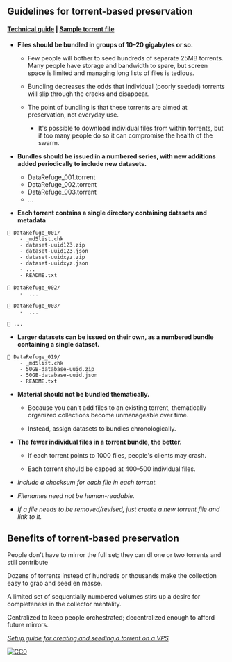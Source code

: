 ## Guidelines for torrent-based preservation

#### [Technical guide](https://github.com/stevemclaugh/preservation-torrent/blob/master/Setup.md) | [Sample torrent file](https://github.com/stevemclaugh/preservation-torrent/blob/master/DataRefuge_001_test.torrent?raw=true)

- **Files should be bundled in groups of 10–20 gigabytes or so.**

  - Few people will bother to seed hundreds of separate 25MB torrents. Many people have storage and bandwidth to spare, but screen space is limited and managing long lists of files is tedious.

  - Bundling decreases the odds that individual (poorly seeded) torrents will slip through the cracks and disappear.

  - The point of bundling is that these torrents are aimed at preservation, not everyday use.

    - It's possible to download individual files from within torrents, but if too many people do so it can compromise the health of the swarm.


- **Bundles should be issued in a numbered series, with new additions added periodically to include new datasets.**

    - DataRefuge_001.torrent
    - DataRefuge_002.torrent
    - DataRefuge_003.torrent
    - ...

- **Each torrent contains a single directory containing datasets and metadata**

```
📂 DataRefuge_001/
    - _md5list.chk
    - dataset-uuid123.zip
    - dataset-uuid123.json
    - dataset-uuidxyz.zip
    - dataset-uuidxyz.json
    - ...
    - README.txt

📂 DataRefuge_002/
    -  ...

📂 DataRefuge_003/
    -  ...

📂 ...
```

- **Larger datasets can be issued on their own, as a numbered bundle containing a single dataset.**

```
📂 DataRefuge_019/
    - _md5list.chk
    - 50GB-database-uuid.zip
    - 50GB-database-uuid.json
    - README.txt
```

- **Material should not be bundled thematically.**

    - Because you can't add files to an existing torrent, thematically organized collections become unmanageable over time.

    - Instead, assign datasets to bundles chronologically.

- **The fewer individual files in a torrent bundle, the better.**

    - If each torrent points to 1000 files, people's clients may crash.

    - Each torrent should be capped at 400–500 individual files.


- *Include a checksum for each file in each torrent.*

- *Filenames need not be human-readable.*

- *If a file needs to be removed/revised, just create a new torrent file and link to it.*


## Benefits of torrent-based preservation

People don't have to mirror the full set; they can dl one or two torrents and still contribute

Dozens of torrents instead of hundreds or thousands make the collection easy to grab and seed en masse.

A limited set of sequentially numbered volumes stirs up a desire for completeness in the collector mentality.

Centralized to keep people orchestrated; decentralized enough to afford future mirrors.


[*Setup guide for creating and seeding a torrent on a VPS*](Setup.md)

<!--

Tenen and Foxman paper


Precedents include LibGen/Sci-Hub, as well as the 78-DVD "kolhoz library" collection.

-->



<p xmlns:dct="http://purl.org/dc/terms/" xmlns:vcard="http://www.w3.org/2001/vcard-rdf/3.0#">
  <a rel="license"
     href="http://creativecommons.org/publicdomain/zero/1.0/">
    <img src="http://i.creativecommons.org/p/zero/1.0/88x31.png" style="border-style: none;" alt="CC0" />
  </a>
</p>
